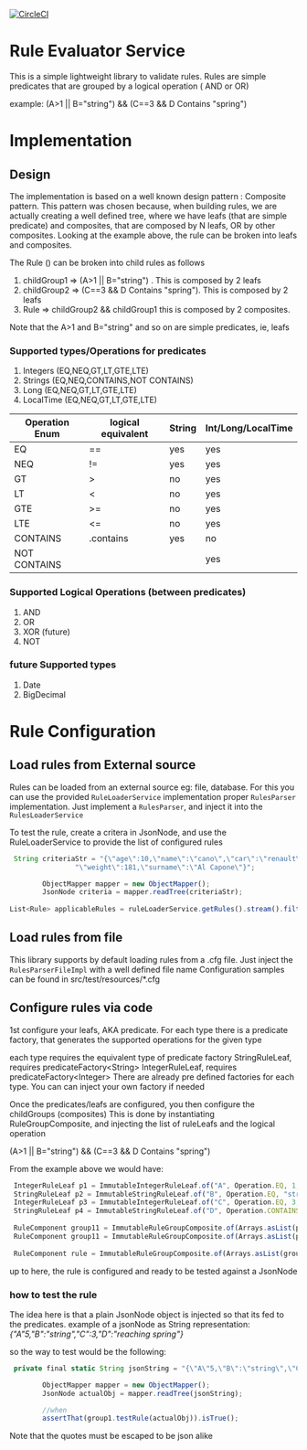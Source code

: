 
[![CircleCI](https://circleci.com/gh/dfpaulino/ruleEvaluatorService/tree/master.svg?style=shield)](https://github.com/dfpaulino/ruleEvaluatorService/tree/master)

# Rule Evaluator Service
This is a simple lightweight library to validate rules.
Rules are simple predicates that are grouped by a logical operation ( AND or OR)


example:
(A>1 || B="string") && (C==3 && D Contains "spring")


# Implementation

## Design
The implementation is based on a well known design pattern : Composite pattern.
This pattern was chosen because, when building rules, we are actually creating a well defined tree,
where we have leafs (that are simple predicate) and composites, that are composed by N leafs, OR by other composites.
Looking at the example above, the rule can be broken into leafs and composites.

The Rule () can be broken into child rules as follows
1. childGroup1 => (A>1 || B="string") . This is composed by 2 leafs 
1. childGroup2 => (C==3 && D Contains "spring"). This is composed by 2 leafs
1. Rule => childGroup2 && childGroup1  this is composed by 2 composites.

Note that the A>1 and B="string" and so on are simple predicates, ie, leafs

### Supported types/Operations for predicates
1. Integers (EQ,NEQ,GT,LT,GTE,LTE)
1. Strings (EQ,NEQ,CONTAINS,NOT CONTAINS)
1. Long (EQ,NEQ,GT,LT,GTE,LTE)
1. LocalTime (EQ,NEQ,GT,LT,GTE,LTE)

Operation Enum|logical equivalent |String|Int/Long/LocalTime
--------------|-------------------|------|---
EQ | ==|yes | yes
NEQ | != |yes | yes
GT | > |no | yes
LT | < |no | yes
GTE | >= |no | yes
LTE | <= |no | yes
CONTAINS |.contains |yes | no
NOT CONTAINS|||yes | no


### Supported Logical Operations (between predicates)
1. AND
2. OR
3. XOR (future)
4. NOT
### future Supported types
1. Date
2. BigDecimal

# Rule Configuration

## Load rules from External source
Rules can be loaded from an external source eg: file, database.
For this you can use the provided `RuleLoaderService` implementation proper
`RulesParser` implementation.
Just implement a `RulesParser`, and inject it into the `RulesLoaderService`

To test the rule, create a critera in JsonNode, and use the RuleLoaderService 
to provide the list of configured rules
``` javascript
 String criteriaStr = "{\"age\":10,\"name\":\"cano\",\"car\":\"renault\",\"address\":\"Spain\"," +
                "\"weight\":181,\"surname\":\"Al Capone\"}";

        ObjectMapper mapper = new ObjectMapper();
        JsonNode criteria = mapper.readTree(criteriaStr);
        
List<Rule> applicableRules = ruleLoaderService.getRules().stream().filter(rule -> rule.test(criteria)).collect(Collectors.toList());
```

## Load rules from file
This library supports by default loading rules from a .cfg file.
Just inject the `RulesParserFileImpl` with a well defined file name
Configuration samples can be found in src/test/resources/*.cfg

##


## Configure rules via code
1st configure your leafs, AKA predicate.
For each type there is a predicate factory, that generates the supported operations for the given type

each type requires the equivalent type of predicate factory
StringRuleLeaf, requires predicateFactory\<String\>
IntegerRuleLeaf, requires predicateFactory\<Integer\>
There are already pre defined factories for each type. You can can inject your own factory if needed

Once the predicates/leafs are configured, you then configure the childGroups (composites)
This is done by instantiating RuleGroupComposite, and injecting the list of ruleLeafs and  the logical operation

(A>1 || B="string") && (C==3 && D Contains "spring")

From the example above we would have:
```javascript
 IntegerRuleLeaf p1 = ImmutableIntegerRuleLeaf.of("A", Operation.EQ, 1, predicateGeneratorForInt)
 StringRuleLeaf p2 = ImmutableStringRuleLeaf.of("B", Operation.EQ, "string", predicateGeneratorForStr)
 IntegerRuleLeaf p3 = ImmutableIntegerRuleLeaf.of("C", Operation.EQ, 3, predicateGeneratorForInt)
 StringRuleLeaf p4 = ImmutableStringRuleLeaf.of("D", Operation.CONTAINS, "spring", predicateGeneratorForStr)
 
 RuleComponent group11 = ImmutableRuleGroupComposite.of(Arrays.asList(p1,p2), LogicalOperation.OR);
 RuleComponent group11 = ImmutableRuleGroupComposite.of(Arrays.asList(p3,p4), LogicalOperation.AND);
 
 RuleComponent rule = ImmutableRuleGroupComposite.of(Arrays.asList(group11,group12), LogicalOperation.AND);

``` 

up to here, the rule is configured and ready to be tested against a JsonNode

### how to test the rule

The idea here is that a plain JsonNode object is injected so that its fed to the predicates.
example of a jsonNode as String representation:
*{"A"5,"B":"string","C":3,"D":"reaching spring"}* 

so the way to test would be the following:

```javascript
 private final static String jsonString = "{\"A\"5,\"B\":\"string\",\"C\":3,\"D\":\"reaching spring\"}";

        ObjectMapper mapper = new ObjectMapper();
        JsonNode actualObj = mapper.readTree(jsonString);

        //when
        assertThat(group1.testRule(actualObj)).isTrue();
```
Note that the quotes must be escaped to be json alike